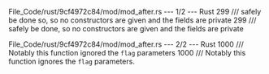 File_Code/rust/9cf4972c84/mod/mod_after.rs --- 1/2 --- Rust
299 /// safely be done so, so no constructors are given and the fields are private                                                                           299 /// safely be done, so no constructors are given and the fields are private

File_Code/rust/9cf4972c84/mod/mod_after.rs --- 2/2 --- Rust
1000     /// Notably this function ignored the `flag` parameters                                                                                             1000     /// Notably this function ignores the `flag` parameters.

